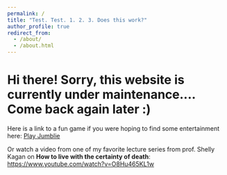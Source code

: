 ```yaml
---
permalink: /
title: "Test. Test. 1. 2. 3. Does this work?"
author_profile: true
redirect_from: 
  - /about/
  - /about.html
---
```


Hi there! Sorry, this website is currently under maintenance.... Come back again later :)
=====

Here is a link to a fun game if you were hoping to find some entertainment here:
[Play Jumblie](https://jumblie.com)


Or watch a video from one of my favorite lecture series from prof. Shelly Kagan on **How to live with the certainty of death**:
https://www.youtube.com/watch?v=O8Hu465KL1w
